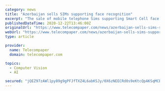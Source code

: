 ```yaml
---
category: news
title: "Azerbaijan sells SIMs supporting face recognition"
excerpt: "The sale of mobile telephone Sims supporting Smart Cell face recognition technology has started in Azerbaijan, reports Trend citing a statement from the Azerbaijan Ministry of ICT and High"
publishedDateTime: 2020-12-22T13:46:00Z
originalUrl: "https://www.telecompaper.com/news/azerbaijan-sells-sims-supporting-face-recognition--1366707"
webUrl: "https://www.telecompaper.com/news/azerbaijan-sells-sims-supporting-face-recognition--1366707"
type: article

provider:
  name: Telecompaper
  domain: telecompaper.com

topics:
  - Computer Vision
  - AI

secured: "jQEZ97zAWl1py89g9gPFJfTXZ4L6abKSJy/0X6zNEECRd0s9eKtcQpAKSqMCB11wJ9ENi8MXJwNa6hqApuo6l0SDiGyjgp1nqV6l7Y0BXQPbXcwlZAQqCjr2sPc55MnEEYuev1QyxVYdHcdwCQTdytYqFDNx9zNygh+MC/snAw6hdpd3B+SDHTJWsjItT1FrzrVR6kSbzuuroip64AePy4h5eqBXxF9WPLty2mhkHLp3hodorJTolcwkj4mR+B5COoVSFZPgoSToZIK/B6AFf4Bov6+WW9dy77Y9cj3bS3UhafABEDCmhjfjJr+PLNQ2VXXwQTsW5l0pfxqruEK0xVSgVAIfTQlEErSZy/p+hOQ=;N6XS/OyBR/mkKhyUnLhecQ=="
---
```



